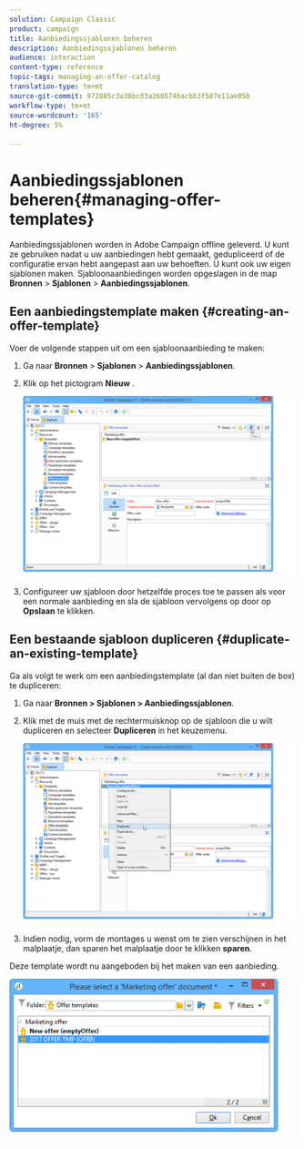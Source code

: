 ```yaml
---
solution: Campaign Classic
product: campaign
title: Aanbiedingssjablonen beheren
description: Aanbiedingssjablonen beheren
audience: interaction
content-type: reference
topic-tags: managing-an-offer-catalog
translation-type: tm+mt
source-git-commit: 972885c3a38bcd3a260574bacbb3f507e11ae05b
workflow-type: tm+mt
source-wordcount: '165'
ht-degree: 5%

---
```



# Aanbiedingssjablonen beheren{#managing-offer-templates}

Aanbiedingssjablonen worden in Adobe Campaign offline geleverd. U kunt ze gebruiken nadat u uw aanbiedingen hebt gemaakt, gedupliceerd of de configuratie ervan hebt aangepast aan uw behoeften. U kunt ook uw eigen sjablonen maken. Sjabloonaanbiedingen worden opgeslagen in de map **Bronnen** > **Sjablonen** > **Aanbiedingssjablonen**.

## Een aanbiedingstemplate maken {#creating-an-offer-template}

Voer de volgende stappen uit om een sjabloonaanbieding te maken:

1. Ga naar **Bronnen** > **Sjablonen** > **Aanbiedingssjablonen**.
1. Klik op het pictogram **Nieuw** .

   ![](assets/offer_model_001.png)

1. Configureer uw sjabloon door hetzelfde proces toe te passen als voor een normale aanbieding en sla de sjabloon vervolgens op door op **Opslaan** te klikken.

## Een bestaande sjabloon dupliceren {#duplicate-an-existing-template}

Ga als volgt te werk om een aanbiedingstemplate (al dan niet buiten de box) te dupliceren:

1. Ga naar **Bronnen > Sjablonen > Aanbiedingssjablonen**.
1. Klik met de muis met de rechtermuisknop op de sjabloon die u wilt dupliceren en selecteer **Dupliceren** in het keuzemenu.

   ![](assets/offer_model_002.png)

1. Indien nodig, vorm de montages u wenst om te zien verschijnen in het malplaatje, dan sparen het malplaatje door te klikken **sparen**.

Deze template wordt nu aangeboden bij het maken van een aanbieding.

![](assets/offer_modelcreated_001.png)

